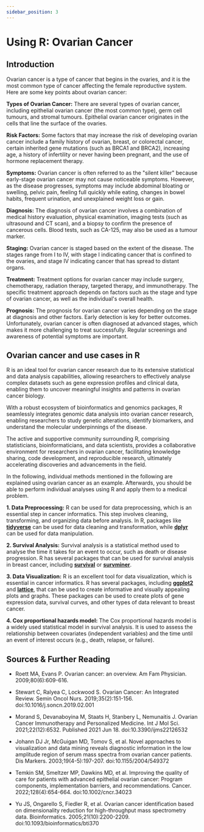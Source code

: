 ```yaml
---
sidebar_position: 3
---
```

# Using R: Ovarian Cancer

## Introduction

Ovarian cancer is a type of cancer that begins in the ovaries, and it is the most common type of cancer affecting the female reproductive system.
Here are some key points about ovarian cancer:

**Types of Ovarian Cancer:** 
There are several types of ovarian cancer, including epithelial ovarian cancer (the most common type), germ cell tumours, and stromal tumours.
Epithelial ovarian cancer originates in the cells that line the surface of the ovaries.

**Risk Factors:** 
Some factors that may increase the risk of developing ovarian cancer include a family history of ovarian, breast, or colorectal cancer, certain inherited gene mutations (such as BRCA1 and BRCA2), increasing age, a history of infertility or never having been pregnant, and the use of hormone replacement therapy.

**Symptoms:**
Ovarian cancer is often referred to as the "silent killer" because early-stage ovarian cancer may not cause noticeable symptoms. 
However, as the disease progresses, symptoms may include abdominal bloating or swelling, pelvic pain, feeling full quickly while eating, changes in bowel habits, frequent urination, and unexplained weight loss or gain.

**Diagnosis:** 
The diagnosis of ovarian cancer involves a combination of medical history evaluation, physical examination, imaging tests (such as ultrasound and CT scan), and a biopsy to confirm the presence of cancerous cells. 
Blood tests, such as CA-125, may also be used as a tumour marker.

**Staging:**
Ovarian cancer is staged based on the extent of the disease. 
The stages range from I to IV, with stage I indicating cancer that is confined to the ovaries, and stage IV indicating cancer that has spread to distant organs.

**Treatment:** 
Treatment options for ovarian cancer may include surgery, chemotherapy, radiation therapy, targeted therapy, and immunotherapy. 
The specific treatment approach depends on factors such as the stage and type of ovarian cancer, as well as the individual's overall health.

**Prognosis:** 
The prognosis for ovarian cancer varies depending on the stage at diagnosis and other factors. 
Early detection is key for better outcomes. Unfortunately, ovarian cancer is often diagnosed at advanced stages, which makes it more challenging to treat successfully. 
Regular screenings and awareness of potential symptoms are important.

## Ovarian cancer and use cases in R

R is an ideal tool for ovarian cancer research due to its extensive statistical and data analysis capabilities, allowing researchers to effectively analyse complex datasets such as gene expression profiles and clinical data, enabling them to uncover meaningful insights and patterns in ovarian cancer biology.

With a robust ecosystem of bioinformatics and genomics packages, R seamlessly integrates genomic data analysis into ovarian cancer research, enabling researchers to study genetic alterations, identify biomarkers, and understand the molecular underpinnings of the disease.

The active and supportive community surrounding R, comprising statisticians, bioinformaticians, and data scientists, provides a collaborative environment for researchers in ovarian cancer, facilitating knowledge sharing, code development, and reproducible research, ultimately accelerating discoveries and advancements in the field.

In the following, individual methods mentioned in the following are explained using ovarian cancer as an example.
Afterwards, you should be able to perform individual analyses using R and apply them to a medical problem.

**1. Data Preprocessing:** R can be used for data preprocessing, which is an essential step in cancer informatics.
This step involves cleaning, transforming, and organizing data before analysis.
In R, packages like [**tidyverse**](https://cran.r-project.org/web/packages/tidyverse/index.html) can be used for data cleaning and transformation, while [**dplyr**](https://cran.r-project.org/web/packages/dplyr/index.html) can be used for data manipulation.

**2. Survival Analysis:** Survival analysis is a statistical method used to analyse the time it takes for an event to occur, such as death or disease progression.
R has several packages that can be used for survival analysis in breast cancer, including [**survival**](https://cran.r-project.org/web/packages/survival/index.html) or [**survminer**](https://cran.r-project.org/web/packages/survminer/index.html).

**3. Data Visualization:** R is an excellent tool for data visualization, which is essential in cancer informatics.
R has several packages, including [**ggplot2**](https://cran.r-project.org/web/packages/ggplot2/index.html) and [**lattice**](https://cran.r-project.org/web/packages/lattice/index.html), that can be used to create informative and visually appealing plots and graphs.
These packages can be used to create plots of gene expression data, survival curves, and other types of data relevant to breast cancer.

**4. Cox proportional hazards model:** The Cox proportional hazards model is a widely used statistical model in survival analysis. It is used to assess the relationship between covariates (independent variables) and the time until an event of interest occurs (e.g., death, relapse, or failure). 

## Sources & Further Reading

- Roett MA, Evans P. Ovarian cancer: an overview. Am Fam Physician. 2009;80(6):609-616.

- Stewart C, Ralyea C, Lockwood S. Ovarian Cancer: An Integrated Review. Semin Oncol Nurs. 2019;35(2):151-156. doi:10.1016/j.soncn.2019.02.001

- Morand S, Devanaboyina M, Staats H, Stanbery L, Nemunaitis J. Ovarian Cancer Immunotherapy and Personalized Medicine. Int J Mol Sci. 2021;22(12):6532. Published 2021 Jun 18. doi:10.3390/ijms22126532

- Johann DJ Jr, McGuigan MD, Tomov S, et al. Novel approaches to visualization and data mining reveals diagnostic information in the low amplitude region of serum mass spectra from ovarian cancer patients. Dis Markers. 2003;19(4-5):197-207. doi:10.1155/2004/549372

- Temkin SM, Smeltzer MP, Dawkins MD, et al. Improving the quality of care for patients with advanced epithelial ovarian cancer: Program components, implementation barriers, and recommendations. Cancer. 2022;128(4):654-664. doi:10.1002/cncr.34023

- Yu JS, Ongarello S, Fiedler R, et al. Ovarian cancer identification based on dimensionality reduction for high-throughput mass spectrometry data. Bioinformatics. 2005;21(10):2200-2209. doi:10.1093/bioinformatics/bti370